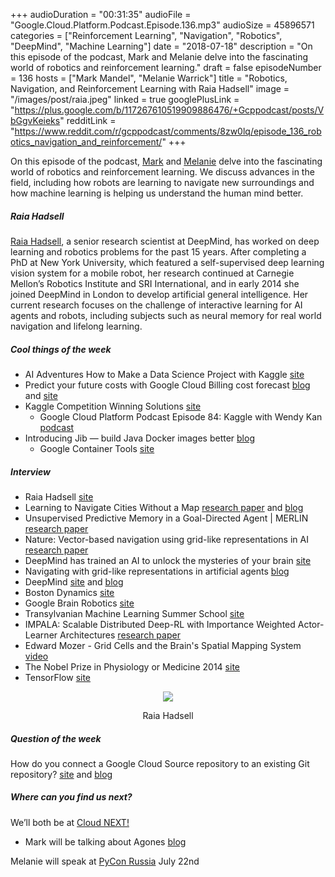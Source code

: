 +++
audioDuration = "00:31:35"
audioFile = "Google.Cloud.Platform.Podcast.Episode.136.mp3"
audioSize = 45896571 
categories = ["Reinforcement Learning", "Navigation", "Robotics", "DeepMind", "Machine Learning"]
date = "2018-07-18"
description = "On this episode of the podcast, Mark and Melanie delve into the fascinating world of robotics and reinforcement learning."
draft = false
episodeNumber = 136
hosts = ["Mark Mandel", "Melanie Warrick"]
title = "Robotics, Navigation, and Reinforcement Learning with Raia Hadsell"
image = "/images/post/raia.jpeg"
linked = true
googlePlusLink = "https://plus.google.com/b/117267610519909886476/+Gcppodcast/posts/VbGgvKeieks"
redditLink = "https://www.reddit.com/r/gcppodcast/comments/8zw0lq/episode_136_robotics_navigation_and_reinforcement/"
+++

On this episode of the podcast, [Mark](https://twitter.com/Neurotic) and [Melanie](https://twitter.com/nyghtowl) delve into the fascinating world of robotics and reinforcement learning. We discuss advances in the field, including how robots are learning to navigate new surroundings and how machine learning is helping us understand the human mind better.

<!--more-->

##### Raia Hadsell

[Raia Hadsell](https://twitter.com/raiahadsell), a senior research scientist at DeepMind, has worked on deep learning and robotics problems for the past 15 years. After completing a PhD at New York University, which featured a self-supervised deep learning vision system for a mobile robot, her research continued at Carnegie Mellon’s Robotics Institute and SRI International, and in early 2014 she joined DeepMind in London to develop artificial general intelligence. Her current research focuses on the challenge of interactive learning for AI agents and robots, including subjects such as neural memory for real world navigation and lifelong learning. 

##### Cool things of the week

* AI Adventures How to Make a Data Science Project with Kaggle [site](https://towardsdatascience.com/cooking-up-a-data-science-project-using-kaggle-datasets-and-kernels-fca2b678e268)
* Predict your future costs with Google Cloud Billing cost forecast [blog](https://cloudplatform.googleblog.com/2018/07/predict-your-future-costs-with-google-cloud-billing-cost-forecast.html) and [site](https://cloud.google.com//billing/docs/how-to/reports#cost-forecast)
* Kaggle Competition Winning Solutions [site](https://www.kaggle.com/sudalairajkumar/winning-solutions-of-kaggle-competitions/)
    - Google Cloud Platform Podcast Episode 84: Kaggle with Wendy Kan [podcast](https://www.gcppodcast.com/post/episode-84-kaggle-with-wendy-kan/)
* Introducing Jib — build Java Docker images better [blog](https://cloudplatform.googleblog.com/2018/07/introducing-jib-build-java-docker-images-better.html) 
    - Google Container Tools [site](https://github.com/GoogleContainerTools/jib)

##### Interview

* Raia Hadsell [site](http://raiahadsell.com/index.html)
* Learning to Navigate Cities Without a Map [research paper](https://arxiv.org/pdf/1804.00168.pdf) and [blog](https://deepmind.com/blog/learning-to-navigate-cities-without-a-map/)
* Unsupervised Predictive Memory in a Goal-Directed Agent | MERLIN [research paper](https://arxiv.org/pdf/1803.10760.pdf)
* Nature: Vector-based navigation using grid-like representations in AI [research paper](https://www.nature.com/articles/s41586-018-0102-6.epdf)
* DeepMind has trained an AI to unlock the mysteries of your brain [site](http://www.wired.co.uk/article/deepmind-newest-network-mimics-the-gps-cells-in-your-brain)
* Navigating with grid-like representations in artificial agents [blog](https://deepmind.com/blog/grid-cells/)
* DeepMind [site](https://deepmind.com) and [blog](https://deepmind.com/blog/)
* Boston Dynamics [site](https://www.bostondynamics.com)
* Google Brain Robotics [site](https://ai.google/research/teams/brain/robotics)
* Transylvanian Machine Learning Summer School [site](https://tmlss.ro)
* IMPALA:  Scalable Distributed Deep-RL with Importance Weighted Actor-Learner Architectures [research paper](https://arxiv.org/pdf/1802.01561.pdf)
* Edward Mozer - Grid Cells and the Brain's Spatial Mapping System [video](https://www.youtube.com/watch?v=Ekzec9e1Y4Y)
* The Nobel Prize in Physiology or Medicine 2014 [site](https://www.nobelprize.org/nobel_prizes/medicine/laureates/2014/)
* TensorFlow [site](https://www.tensorflow.org)

<div style="text-align: center">
  <img src="/images/post/raia.jpeg" style="margin: auto; max-width: 25%;">
  <p>Raia Hadsell</p>
</div>

##### Question of the week

How do you connect a Google Cloud Source repository to an existing Git repository? [site](https://cloud.google.com/source-repositories/docs/connecting-hosted-repositories) and [blog](http://blog.plataformatec.com.br/2013/05/how-to-properly-mirror-a-git-repository/)

##### Where can you find us next?

We’ll both be at [Cloud NEXT!](https://cloud.withgoogle.com/next18/sf/) 

* Mark will be talking about Agones [blog](https://cloudplatform.googleblog.com/2018/03/introducing-Agones-open-source-multiplayer-dedicated-game-server-hosting-built-on-Kubernetes.html)

Melanie will speak at [PyCon Russia](http://pycon.ru/2018/en/) July 22nd